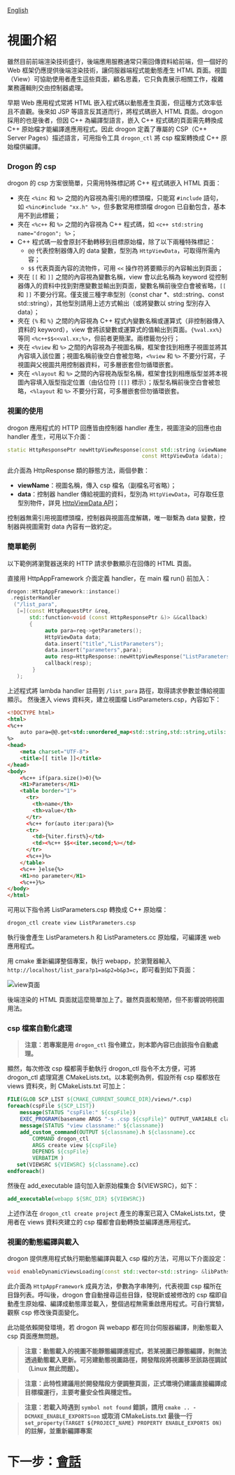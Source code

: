[English](/ENG/ENG-06-View)

# 視圖介紹

雖然目前前端渲染技術盛行，後端應用服務通常只需回傳資料給前端，但一個好的 Web 框架仍應提供後端渲染技術，讓伺服器端程式能動態產生 HTML 頁面。視圖（View）可協助使用者產生這些頁面，顧名思義，它只負責展示相關工作，複雜業務邏輯則交由控制器處理。

早期 Web 應用程式常將 HTML 嵌入程式碼以動態產生頁面，但這種方式效率低且不直觀。後來如 JSP 等語言反其道而行，將程式碼嵌入 HTML 頁面。drogon 採用的也是後者，但因 C++ 為編譯型語言，嵌入 C++ 程式碼的頁面需先轉換成 C++ 原始檔才能編譯進應用程式。因此 drogon 定義了專屬的 CSP（C++ Server Pages）描述語言，可用指令工具 `drogon_ctl` 將 csp 檔案轉換成 C++ 原始檔供編譯。

### Drogon 的 csp

drogon 的 csp 方案很簡單，只需用特殊標記將 C++ 程式碼嵌入 HTML 頁面：

* 夾在 `<%inc` 和 `%>` 之間的內容視為需引用的標頭檔，只能寫 `#include` 語句，如 `<%inc#include "xx.h" %>`，但多數常用標頭檔 drogon 已自動包含，基本用不到此標籤；
* 夾在 `<%c++` 和 `%>` 之間的內容視為 C++ 程式碼，如 `<c++ std:string name="drogon"; %>`；
* C++ 程式碼一般會原封不動轉移到目標原始檔，除了以下兩種特殊標記：
  * `@@` 代表控制器傳入的 data 變數，型別為 `HttpViewData`，可取得所需內容；
  * `$$` 代表頁面內容的流物件，可用 `<<` 操作符將要顯示的內容輸出到頁面；
* 夾在 `[[` 和 `]]` 之間的內容視為變數名稱，view 會以此名稱為 keyword 從控制器傳入的資料中找到對應變數並輸出到頁面，變數名稱前後空白會被省略，`[[` 和 `]]` 不要分行寫。僅支援三種字串型別（const char *、std::string、const std::string），其他型別請用上述方式輸出（或將變數以 string 型別存入 data）；
* 夾在 `{%` 和 `%}` 之間的內容視為 C++ 程式內變數名稱或運算式（非控制器傳入資料的 keyword），view 會將該變數或運算式的值輸出到頁面。`{%val.xx%}` 等同 `<%c++$$<<val.xx;%>`，但前者更簡潔。兩標籤勿分行；
* 夾在 `<%view` 和 `%>` 之間的內容視為子視圖名稱，框架會找到相應子視圖並將其內容填入該位置；視圖名稱前後空白會被忽略，`<%view` 和 `%>` 不要分行寫，子視圖與父視圖共用控制器資料，可多層嵌套但勿循環嵌套。
* 夾在 `<%layout` 和 `%>` 之間的內容視為版型名稱，框架會找到相應版型並將本視圖內容填入版型指定位置（由佔位符 `[[]]` 標示）；版型名稱前後空白會被忽略，`<%layout` 和 `%>` 不要分行寫，可多層嵌套但勿循環嵌套。

### 視圖的使用

drogon 應用程式的 HTTP 回應皆由控制器 handler 產生，視圖渲染的回應也由 handler 產生，可用以下介面：

```c++
static HttpResponsePtr newHttpViewResponse(const std::string &viewName,
                                           const HttpViewData &data);
```

此介面為 HttpResponse 類的靜態方法，兩個參數：

* **viewName**：視圖名稱，傳入 csp 檔名（副檔名可省略）；
* **data**：控制器 handler 傳給視圖的資料，型別為 `HttpViewData`，可存取任意型別物件，詳見 [HttpViewData API](API-HttpViewData-中文)；

控制器無需引用視圖標頭檔，控制器與視圖高度解耦，唯一聯繫為 data 變數，控制器與視圖需對 data 內容有一致約定。

### 簡單範例

以下範例將瀏覽器送來的 HTTP 請求參數顯示在回傳的 HTML 頁面。

直接用 HttpAppFramework 介面定義 handler，在 main 檔 run() 前加入：

```c++
drogon::HttpAppFramework::instance()
 .registerHandler
  ("/list_para",
   [=](const HttpRequestPtr &req,
       std::function<void (const HttpResponsePtr &)> &&callback)
       {
            auto para=req->getParameters();
            HttpViewData data;
            data.insert("title","ListParameters");
            data.insert("parameters",para);
            auto resp=HttpResponse::newHttpViewResponse("ListParameters.csp",data);
            callback(resp);
        }
   );
```

上述程式將 lambda handler 註冊到 `/list_para` 路徑，取得請求參數並傳給視圖顯示。
然後進入 views 資料夾，建立視圖檔 ListParameters.csp，內容如下：

```html
<!DOCTYPE html>
<html>
<%c++
    auto para=@@.get<std::unordered_map<std::string,std::string,utils::internal::SafeStringHash>>("parameters");
%>
<head>
    <meta charset="UTF-8">
    <title>[[ title ]]</title>
</head>
<body>
    <%c++ if(para.size()>0){%>
    <H1>Parameters</H1>
    <table border="1">
      <tr>
        <th>name</th>
        <th>value</th>
      </tr>
      <%c++ for(auto iter:para){%>
      <tr>
        <td>{%iter.first%}</td>
        <td><%c++ $$<<iter.second;%></td>
      </tr>
      <%c++}%>
    </table>
    <%c++ }else{%>
    <H1>no parameter</H1>
    <%c++}%>
</body>
</html>
```

可用以下指令將 ListParameters.csp 轉換成 C++ 原始檔：

```bash
drogon_ctl create view ListParameters.csp
```

執行後會產生 ListParameters.h 和 ListParameters.cc 原始檔，可編譯進 web 應用程式。

用 cmake 重新編譯整個專案，執行 webapp，於瀏覽器輸入 `http://localhost/list_para?p1=a&p2=b&p3=c`，即可看到如下頁面：

![view頁面](images/viewdemo.png)

後端渲染的 HTML 頁面就這麼簡單加上了。雖然頁面較簡陋，但不影響說明視圖用法。

### csp 檔案自動化處理

> **注意：若專案是用 `drogon_ctl` 指令建立，則本節內容已由該指令自動處理。**

顯然，每次修改 csp 檔都需手動執行 drogon_ctl 指令不太方便，可將 drogon_ctl 處理寫進 CMakeLists.txt。以本範例為例，假設所有 csp 檔都放在 views 資料夾，則 CMakeLists.txt 可加上：

```cmake
FILE(GLOB SCP_LIST ${CMAKE_CURRENT_SOURCE_DIR}/views/*.csp)
foreach(cspFile ${SCP_LIST})
    message(STATUS "cspFile:" ${cspFile})
    EXEC_PROGRAM(basename ARGS "-s .csp ${cspFile}" OUTPUT_VARIABLE classname)
    message(STATUS "view classname:" ${classname})
    add_custom_command(OUTPUT ${classname}.h ${classname}.cc
        COMMAND drogon_ctl
        ARGS create view ${cspFile}
        DEPENDS ${cspFile}
        VERBATIM )
   set(VIEWSRC ${VIEWSRC} ${classname}.cc)
endforeach()
```

然後在 add_executable 語句加入新原始檔集合 ${VIEWSRC}，如下：

```cmake
add_executable(webapp ${SRC_DIR} ${VIEWSRC})
```

上述作法在 `drogon_ctl create project` 產生的專案已寫入 CMakeLists.txt，使用者在 views 資料夾建立的 csp 檔都會自動轉換並編譯進應用程式。

### 視圖的動態編譯與載入

drogon 提供應用程式執行期動態編譯與載入 csp 檔的方法，可用以下介面設定：

```c++
void enableDynamicViewsLoading(const std::vector<std::string> &libPaths);
```

此介面為 `HttpAppFramework` 成員方法，參數為字串陣列，代表視圖 csp 檔所在目錄列表。呼叫後，drogon 會自動搜尋這些目錄，發現新或被修改的 csp 檔即自動產生原始檔、編譯成動態庫並載入，整個過程無需重啟應用程式。可自行實驗，觀察 csp 修改後頁面變化。

此功能依賴開發環境，若 drogon 與 webapp 都在同台伺服器編譯，則動態載入 csp 頁面應無問題。

> **注意：動態載入的視圖不能靜態編譯進程式，若某視圖已靜態編譯，則無法透過動態載入更新。可另建動態視圖路徑，開發階段將視圖移至該路徑調試（Linux 無此問題）。**

> **注意：此特性建議用於開發階段方便調整頁面，正式環境仍建議直接編譯成目標檔運行，主要考量安全性與穩定性。**

> **注意：若載入時遇到 `symbol not found` 錯誤，請用 `cmake .. -DCMAKE_ENABLE_EXPORTS=on` 或取消 CMakeLists.txt 最後一行 `set_property(TARGET ${PROJECT_NAME} PROPERTY ENABLE_EXPORTS ON)` 的註解，並重新編譯專案**

# 下一步：[會話](/CHN/CHN-07-會話)
